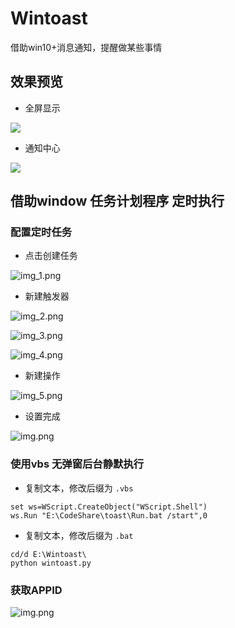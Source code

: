 # Wintoast
借助win10+消息通知，提醒做某些事情

## 效果预览

- 全屏显示 

![](./image/09.png)

- 通知中心

![](./image/09_1.png)

## 借助window 任务计划程序 定时执行

### 配置定时任务

- 点击创建任务

![img_1.png](./image/img_1.png)

- 新建触发器

![img_2.png](./image/img_2.png)

![img_3.png](./image/img_3.png)

![img_4.png](./image/img_4.png)

- 新建操作

![img_5.png](./image/img_5.png)

- 设置完成

![img.png](./image/img.png)


### 使用vbs 无弹窗后台静默执行

- 复制文本，修改后缀为 `.vbs`

```commandline
set ws=WScript.CreateObject("WScript.Shell")
ws.Run "E:\CodeShare\toast\Run.bat /start",0

```

- 复制文本，修改后缀为 `.bat`

```commandline
cd/d E:\Wintoast\
python wintoast.py
```

### 获取APPID

![img.png](./image/id_img.png)